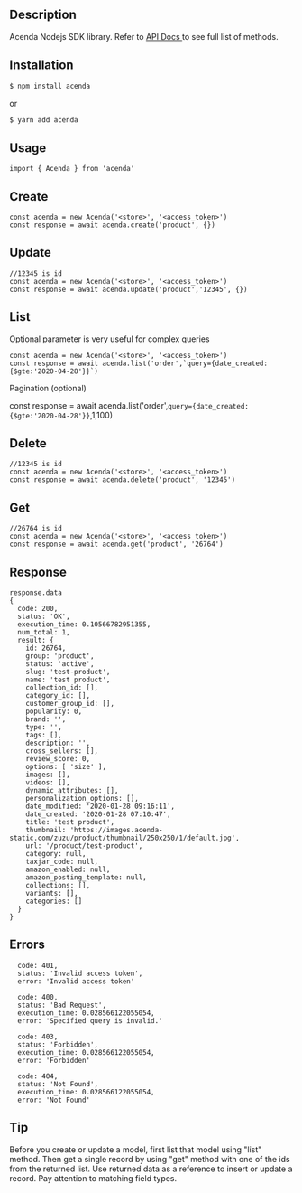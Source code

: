 ## Description

Acenda Nodejs SDK library. Refer to <a href="https://doc.acenda.com"> API Docs </a> to see full list of methods.

## Installation

```bash
$ npm install acenda
```

or

```bash
$ yarn add acenda
```

## Usage

```
import { Acenda } from 'acenda'
```

## Create

```
const acenda = new Acenda('<store>', '<access_token>')
const response = await acenda.create('product', {})
```

## Update

```
//12345 is id
const acenda = new Acenda('<store>', '<access_token>')
const response = await acenda.update('product','12345', {})
```

## List

Optional parameter is very useful for complex queries

```
const acenda = new Acenda('<store>', '<access_token>')
const response = await acenda.list('order',`query={date_created:{$gte:'2020-04-28'}}`)
```

Pagination (optional)

const response = await acenda.list('order',`query={date_created:{$gte:'2020-04-28'}}`,1,100)

## Delete

```
//12345 is id
const acenda = new Acenda('<store>', '<access_token>')
const response = await acenda.delete('product', '12345')
```

## Get

```
//26764 is id
const acenda = new Acenda('<store>', '<access_token>')
const response = await acenda.get('product', '26764')
```

## Response

```
response.data
{
  code: 200,
  status: 'OK',
  execution_time: 0.10566782951355,
  num_total: 1,
  result: {
    id: 26764,
    group: 'product',
    status: 'active',
    slug: 'test-product',
    name: 'test product',
    collection_id: [],
    category_id: [],
    customer_group_id: [],
    popularity: 0,
    brand: '',
    type: '',
    tags: [],
    description: '',
    cross_sellers: [],
    review_score: 0,
    options: [ 'size' ],
    images: [],
    videos: [],
    dynamic_attributes: [],
    personalization_options: [],
    date_modified: '2020-01-28 09:16:11',
    date_created: '2020-01-28 07:10:47',
    title: 'test product',
    thumbnail: 'https://images.acenda-static.com/zuzu/product/thumbnail/250x250/1/default.jpg',
    url: '/product/test-product',
    category: null,
    taxjar_code: null,
    amazon_enabled: null,
    amazon_posting_template: null,
    collections: [],
    variants: [],
    categories: []
  }
}
```

## Errors

```
  code: 401,
  status: 'Invalid access token',
  error: 'Invalid access token'
```

```
  code: 400,
  status: 'Bad Request',
  execution_time: 0.028566122055054,
  error: 'Specified query is invalid.'
```

```
  code: 403,
  status: 'Forbidden',
  execution_time: 0.028566122055054,
  error: 'Forbidden'
```

```
  code: 404,
  status: 'Not Found',
  execution_time: 0.028566122055054,
  error: 'Not Found'
```

## Tip

Before you create or update a model, first list that model using "list" method. Then get a single record by using "get" method with one of the ids from the returned list. Use returned data as a reference to insert or update a record. Pay attention to matching field types.
